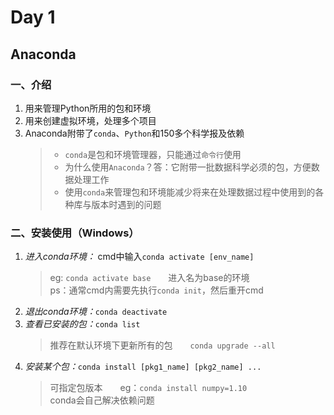 # **Day 1**

## Anaconda

### 一、介绍

1. 用来管理Python所用的包和环境
2. 用来创建虚拟环境，处理多个项目
3. Anaconda附带了`conda`、`Python`和150多个科学报及依赖
    >* `conda`是包和环境管理器，只能通过`命令行`使用
    >* 为什么使用`Anaconda`？答：它附带一批数据科学必须的包，方便数据处理工作
    >* 使用`conda`来管理包和环境能减少将来在处理数据过程中使用到的各种库与版本时遇到的问题

### 二、安装使用（Windows）

1. *进入conda环境：* cmd中输入`conda activate [env_name]`
    >eg: `conda activate base`&emsp;&emsp;进入名为base的环境  
ps：通常cmd内需要先执行`conda init`，然后重开cmd
2. *退出conda环境：*`conda deactivate`
3. *查看已安装的包：*`conda list`
   >推荐在默认环境下更新所有的包&emsp;&emsp;`conda upgrade --all`
4. *安装某个包：*`conda install [pkg1_name] [pkg2_name] ...`
   >可指定包版本&emsp;&emsp;eg：`conda install numpy=1.10`  
conda会自己解决依赖问题
